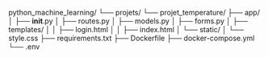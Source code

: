 python_machine_learning/
└── projets/
    └── projet_temperature/
        ├── app/
        │   ├── __init__.py
        │   ├── routes.py
        │   ├── models.py
        │   ├── forms.py
        │   ├── templates/
        │   │   ├── login.html
        │   │   ├── index.html
        │   └── static/
        │       └── style.css
        ├── requirements.txt
        ├── Dockerfile
        ├── docker-compose.yml
        └── .env